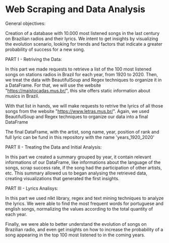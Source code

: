 # Web Scraping and Data Analysis

General objectives:

Creation of a database with 10.000 most listened songs in the last century on Brazilian radios and their lyrics. We intent to get insights by visualizing the evolution scenario, looking for trends and factors that indicate a greater probability of success for a new song.


PART I - Retriving the Data:

In this part we made requests to retrieve a list of the 100 most listened songs on stations radios in Brazil for each year, from 1920 to 2020. 
Then, we treat the data with BeautifulSoup and Regex techniques to organize it in a DataFrame.
For that, we will use the website "https://maistocadas.mus.br/", this site offers static information about musics in Brazil.

With that list in hands, we will make requests to retrive the lyrics of all those songs from the website "https://www.letras.mus.br/". 
Again, we used BeautifulSoup and Regex techniques to organize our data into a final DataFrame

The final DataFrame, with the artist, song name, year, position of rank and full lyric can be fund in this repository with the name 'years_1920_2020' 

PART II - Treating the Data and Initial Analysis:

In this part we created a summary grouped by year, it contain relevant informations of our DataFrame, like informations about the language of the songs, scrap success rate, if the song had the participation of other artists, etc.
This summary allowed us to began analysing the retrieved data, creating visualizations that generated the first insights.


PART III - Lyrics Analisys:

In this part we used nlkt library, regex and text mining techniques to analyze the lyrics. 
We were able to find the most frequent words for portuguese and english songs, normalizing the values according to the total quantity of each year.

Finally, we were able to better understand the evolution of songs on Brazilian radio, and even get insights on how to increase the probability of a song appearing in the top 100 most listened to in the coming years.
